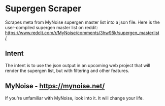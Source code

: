# Supergen Scraper
Scrapes meta from MyNoise supergen master list into a json file.
Here is the user-compiled supergen master list on reddit:
https://www.reddit.com/r/MyNoise/comments/3hw95k/supergen_masterlist/

## Intent
The intent is to use the json output in an upcoming web project that will render the supergen list, but with filtering and other features.

## MyNoise - https://mynoise.net/
If you're unfamiliar with MyNoise, look into it. It will change your life.
